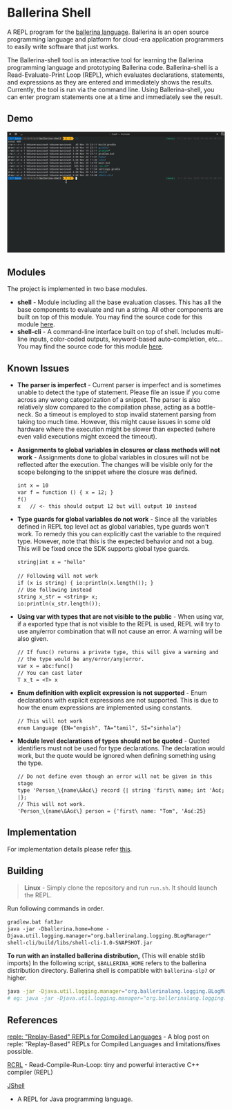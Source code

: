 # Ballerina Shell

A REPL program for the [ballerina language](https://github.com/ballerina-platform/ballerina-lang). Ballerina is an open
source programming language and platform for cloud-era application programmers to easily write software that just works.

The Ballerina-shell tool is an interactive tool for learning the Ballerina programming language and prototyping
Ballerina code. Ballerina-shell is a Read-Evaluate-Print Loop (REPL), which evaluates declarations, statements, and
expressions as they are entered and immediately shows the results. Currently, the tool is run via the command line.
Using Ballerina-shell, you can enter program statements one at a time and immediately see the result.

## Demo

![Recording](./docs/demo.gif)

## Modules

The project is implemented in two base modules.

- **shell** - Module including all the base evaluation classes. This has all the base components to evaluate and run a
  string. All other components are built on top of this module. You may find the source code for this
  module [here](shell).
- **shell-cli** - A command-line interface built on top of shell. Includes multi-line inputs, color-coded outputs,
  keyword-based auto-completion, etc... You may find the source code for this module [here](shell-cli).

## Known Issues

- **The parser is imperfect** - Current parser is imperfect and is sometimes unable to detect the type of statement.
  Please file an issue if you come across any wrong categorization of a snippet. The parser is also relatively slow
  compared to the compilation phase, acting as a bottle-neck. So a timeout is employed to stop invalid statement parsing
  from taking too much time. However, this might cause issues in some old hardware where the execution might be slower
  than expected (where even valid executions might exceed the timeout).

- **Assignments to global variables in closures or class methods will not work** - Assignments done to global variables
  in closures will not be reflected after the execution. The changes will be visible only for the scope belonging to the
  snippet where the closure was defined.

  ```ballerina
  int x = 10
  var f = function () { x = 12; }
  f()
  x   // <- this should output 12 but will output 10 instead
  ```

- **Type guards for global variables do not work** - Since all the variables defined in REPL top level act as global
  variables, type guards won't work. To remedy this you can explicitly cast the variable to the required type. However,
  note that this is the expected behavior and not a bug. This will be fixed once the SDK supports global type guards.

  ```ballerina
  string|int x = "hello"
  
  // Following will not work
  if (x is string) { io:println(x.length()); }
  // Use following instead
  string x_str = <string> x;
  io:println(x_str.length());
  ```

- **Using var with types that are not visible to the public** - When using var, if a exported type that is not visible
  to the REPL is used, REPL will try to use any/error combination that will not cause an error. A warning will be also
  given.

  ```ballerina
  // If func() returns a private type, this will give a warning and 
  // the type would be any/error/any|error.
  var x = abc:func()
  // You can cast later
  T x_t = <T> x
  ```

- **Enum definition with explicit expression is not supported** - Enum declarations with explicit expressions are not
  supported. This is due to how the enum expressions are implemented using constants.

  ```ballerina
  // This will not work
  enum Language {EN="engish", TA="tamil", SI="sinhala"}
  ```

- **Module level declarations of types should not be quoted** - Quoted identifiers must not be used for type
  declarations. The declaration would work, but the quote would be ignored when defining something using the type.

  ```ballerina
  // Do not define even though an error will not be given in this stage
  type 'Person_\{name\&Ȧɢέ\} record {| string 'first\ name; int 'Ȧɢέ; |}; 
  // This will not work.
  'Person_\{name\&Ȧɢέ\} person = {'first\ name: "Tom", 'Ȧɢέ:25}
  ```

## Implementation

For implementation details please refer [this](shell/README.md).

## Building

> **Linux** - Simply clone the repository and run `run.sh`. It should launch the REPL.

Run following commands in order.

```batch
gradlew.bat fatJar
java -jar -Dballerina.home=home -Djava.util.logging.manager="org.ballerinalang.logging.BLogManager" shell-cli/build/libs/shell-cli-1.0-SNAPSHOT.jar
```

**To run with an installed ballerina distribution,** (This will enable stdlib imports)
In the following script, `$BALLERINA_HOME` refers to the ballerina distribution directory. Ballerina shell is compatible
with `ballerina-slp7` or higher.

```bash
java -jar -Djava.util.logging.manager="org.ballerinalang.logging.BLogManager" -Dballerina.home=$BALLERINA_HOME shell-cli/build/libs/shell-cli-1.0-SNAPSHOT.jar
# eg: java -jar -Djava.util.logging.manager="org.ballerinalang.logging.BLogManager" -Dballerina.home=/usr/lib/ballerina/distributions/ballerina-slp7 shell-cli/build/libs/shell-cli-1.0-SNAPSHOT.jar
```

## References

[reple: "Replay-Based" REPLs for Compiled Languages](https://people.eecs.berkeley.edu/~brock/blog/reple.php) - A blog
post on reple: "Replay-Based" REPLs for Compiled Languages and limitations/fixes possible.

[RCRL](https://github.com/onqtam/rcrl) - Read-Compile-Run-Loop: tiny and powerful interactive C++ compiler (REPL)

[JShell](https://docs.oracle.com/javase/9/jshell/introduction-jshell.htm#JSHEL-GUID-630F27C8-1195-4989-9F6B-2C51D46F52C8)

- A REPL for Java programming language.


